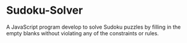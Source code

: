 # Sudoku-Solver
A JavaScript program develop to solve Sudoku puzzles by filling in the empty blanks without violating any of the constraints or rules.
